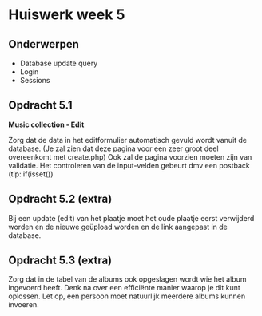 # Huiswerk week 5

## Onderwerpen

- Database update query
- Login
- Sessions

## Opdracht 5.1

**Music collection - Edit**

Zorg dat de data in het editformulier automatisch gevuld wordt vanuit
de database. (Je zal zien dat deze pagina voor een zeer groot deel overeenkomt met create.php)
Ook zal de pagina voorzien moeten zijn van validatie. Het controleren van de input-velden
gebeurt dmv een postback (tip: if(isset())

## Opdracht 5.2 (extra)
Bij een update (edit) van het plaatje moet het oude plaatje eerst
verwijderd worden en de nieuwe geüpload worden en de link aangepast in de database.

## Opdracht 5.3 (extra)
Zorg dat in de tabel van de albums ook opgeslagen wordt wie het album ingevoerd heeft. Denk na
over een efficiënte manier waarop je dit kunt oplossen.
Let op, een persoon moet natuurlijk meerdere albums kunnen invoeren.
